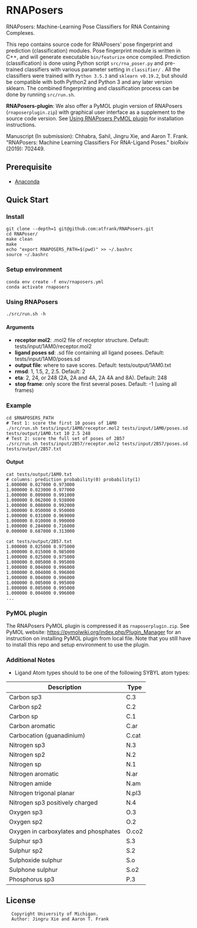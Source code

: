 # RNAPosers
RNAPosers: Machine-Learning Pose Classifiers for RNA Containing Complexes.

This repo contains source code for RNAPosers' pose fingerprint and prediction (classification) modules. Pose fingerprint module is written in C++, and will generate executable `bin/featurize` once compiled. Prediction (classification) is done using Python script `src/rna_poser.py` and pre-trained classifiers with various parameter setting in `classifier/` . All the classifiers were trained with `Python 3.5.3` and `sklearn v0.19.2`, but should be compatible with both Python2 and Python 3 and any later version sklearn. The combined fingerprinting and classification process can be done by running `src/run.sh`.

**RNAPosers-plugin**: We also offer a PyMOL plugin version of RNAPosers (`rnaposerplugin.zip`) with graphical user interface as a supplement to the source code version. See [Using RNAPosers PyMOL plugin](#Using-RNAPosers-PyMOL-plugin) for installation instructions.

Manuscript (In submission): Chhabra, Sahil, Jingru Xie, and Aaron T. Frank. "RNAPosers: Machine Learning Classifiers For RNA-Ligand Poses." bioRxiv (2019): 702449.

## Prerequisite
* [Anaconda](https://docs.conda.io/projects/conda/en/latest/user-guide/install/)

## Quick Start
### Install
```
git clone --depth=1 git@github.com:atfrank/RNAPosers.git
cd RNAPoser/
make clean
make
echo "export RNAPOSERS_PATH=$(pwd)" >> ~/.bashrc
source ~/.bashrc
```

### Setup environment
```
conda env create -f env/rnaposers.yml
conda activate rnaposers
```
<!---
# conda create --name rnaposers
# conda activate rnaposers
# conda install -c schrodinger pymol
# conda install -c schrodinger pymol-psico
# conda install -c openbabel openbabel
# conda install pandas
# conda install -c anaconda scikit-learn
-->

### Using RNAPosers

```
./src/run.sh -h
```

#### Arguments
- **receptor mol2**: .mol2 file of receptor structure. Default: tests/input/1AM0/receptor.mol2
- **ligand poses sd**: .sd file containing all ligand posees. Default: tests/input/1AM0/poses.sd
- **output file**: where to save scores. Default: tests/output/1AM0.txt
- **rmsd**: 1, 1.5, 2, 2.5. Default: 2
- **eta**: 2, 24, or 248 (2A, 2A and 4A, 2A 4A and 8A). Default: 248
- **stop frame**: only score the first several poses. Default: -1 (using all frames)

### Example
```
cd $RNAPOSERS_PATH
# Test 1: score the first 10 poses of 1AM0
./src/run.sh tests/input/1AM0/receptor.mol2 tests/input/1AM0/poses.sd tests/output/1AM0.txt 10 2.5 248
# Test 2: score the full set of poses of 2B57
./src/run.sh tests/input/2B57/receptor.mol2 tests/input/2B57/poses.sd tests/output/2B57.txt
```
#### Output
```
cat tests/output/1AM0.txt
# columns: prediction probability(0) probability(1)
1.000000 0.027000 0.973000
1.000000 0.023000 0.977000
1.000000 0.009000 0.991000
1.000000 0.062000 0.938000
1.000000 0.008000 0.992000
1.000000 0.050000 0.950000
1.000000 0.031000 0.969000
1.000000 0.010000 0.990000
1.000000 0.284000 0.716000
0.000000 0.687000 0.313000

cat tests/output/2B57.txt
1.000000 0.025000 0.975000
1.000000 0.015000 0.985000
1.000000 0.025000 0.975000
1.000000 0.005000 0.995000
1.000000 0.004000 0.996000
1.000000 0.004000 0.996000
1.000000 0.004000 0.996000
1.000000 0.005000 0.995000
1.000000 0.005000 0.995000
1.000000 0.004000 0.996000
...
```

### PyMOL plugin
The RNAPosers PyMOL plugin is compressed it as `rnaposerplugin.zip`. See PyMOL website: https://pymolwiki.org/index.php/Plugin_Manager for an instruction on installing PyMOL plugin from local file. Note that you still have to install this repo and setup environment to use the plugin.


### Additional Notes
- Ligand Atom types should to be one of the following SYBYL atom types:

Description | Type
--- | ---
Carbon sp3 | C.3
Carbon sp2 | C.2
Carbon sp | C.1
Carbon aromatic | C.ar
Carbocation (guanadinium) | C.cat
Nitrogen sp3 | N.3
Nitrogen sp2 | N.2
Nitrogen sp | N.1
Nitrogen aromatic | N.ar
Nitrogen amide | N.am
Nitrogen trigonal planar | N.pl3
Nitrogen sp3 positively charged | N.4
Oxygen sp3 | O.3
Oxygen sp2 | O.2
Oxygen in carboxylates and phosphates | O.co2
Sulphur sp3 | S.3
Sulphur sp2 | S.2
Sulphoxide sulphur | S.o
Sulphone sulphur | S.o2
Phosphorus sp3 | P.3


## License
```
  Copyright University of Michigan.
  Author: Jingru Xie and Aaron T. Frank

```
